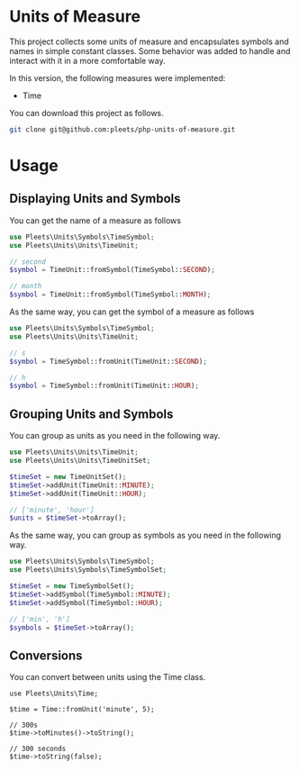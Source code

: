# Units of Measure

This project collects some units of measure and encapsulates symbols and names in simple constant classes. Some behavior was added
to handle and interact with it in a more comfortable way.

In this version, the following measures were implemented:
- Time

You can download this project as follows.

```bash
git clone git@github.com:pleets/php-units-of-measure.git
```

# Usage

## Displaying Units and Symbols

You can get the name of a measure as follows

```php
use Pleets\Units\Symbols\TimeSymbol;
use Pleets\Units\Units\TimeUnit;

// second
$symbol = TimeUnit::fromSymbol(TimeSymbol::SECOND);

// month
$symbol = TimeUnit::fromSymbol(TimeSymbol::MONTH);
```

As the same way, you can get the symbol of a measure as follows

```php
use Pleets\Units\Symbols\TimeSymbol;
use Pleets\Units\Units\TimeUnit;

// s
$symbol = TimeSymbol::fromUnit(TimeUnit::SECOND);

// h
$symbol = TimeSymbol::fromUnit(TimeUnit::HOUR);
```

## Grouping Units and Symbols

You can group as units as you need in the following way.

```php
use Pleets\Units\Units\TimeUnit;
use Pleets\Units\Units\TimeUnitSet;

$timeSet = new TimeUnitSet();
$timeSet->addUnit(TimeUnit::MINUTE);
$timeSet->addUnit(TimeUnit::HOUR);

// ['minute', 'hour']
$units = $timeSet->toArray();
```

As the same way, you can group as symbols as you need in the following way.

```php
use Pleets\Units\Symbols\TimeSymbol;
use Pleets\Units\Symbols\TimeSymbolSet;

$timeSet = new TimeSymbolSet();
$timeSet->addSymbol(TimeSymbol::MINUTE);
$timeSet->addSymbol(TimeSymbol::HOUR);

// ['min', 'h']
$symbols = $timeSet->toArray();
```

## Conversions

You can convert between units using the Time class.

```
use Pleets\Units\Time;

$time = Time::fromUnit('minute', 5);

// 300s
$time->toMinutes()->toString();

// 300 seconds
$time->toString(false);
```

